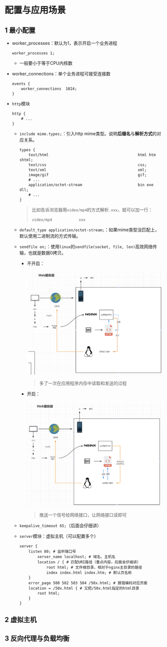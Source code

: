 # 配置与应用场景

## 1 最小配置

- worker_processes：默认为1，表示开启一个业务进程

  ```nginx
  worker_processes 1;
  ```

  - 一般要小于等于CPU内核数

- worker_connections：单个业务进程可接受连接数

  ```nginx
  events {
      worker_connections  1024;
  }
  ```

- `http`模块

  ```nginx
  http {
      # ...
  }
  ```

  - `include mime.types;`：引入http mime类型。说明**后缀名**与**解析方式**的对应关系。

    ```nginx
    types {
        text/html                                        html htm shtml;
        text/css                                         css;
        text/xml                                         xml;
        image/gif                                        gif;
        # ...
        application/octet-stream                         bin exe dll;
    	# ...
    }
    ```

    > 比如告诉浏览器用`video/mp4`的方式解析`.xxx`，就可以加一行：
    >
    > ```nginx
    > video/mp4            xxx
    > ```

  - `default_type application/octet-stream;`：如果mime类型没匹配上，默认使用二进制流的方式传输。

  - `sendfile on;`：使用`linux`的`sendfile(socket, file, len)`高效网络传输，也就是数据0拷贝。

    - 不开启：

      <img src="README.assets/image-20220922204421805.png" alt="image-20220922204421805" style="zoom:67%;" />

      > 多了一次在应用程序内存中读取和发送的过程

    - 开启：

      <img src="README.assets/image-20220922204507224.png" alt="image-20220922204507224" style="zoom:67%;" />

      > 推送一个信号给网络接口，让网络接口读即可

  - `keepalive_timeout 65;`（后面会仔细讲）

  - `server`模块：虚拟主机（可以配置多个）

    ```nginx
    server {
        listen 80; # 监听端口号
            server_name localhost; # 域名、主机名
            location / { # 匹配URI路径（重点内容，后面会仔细讲）
                root html; # 文件根目录，相对于nginx主目录的路径
                index index.html index.htm; # 默认页名称
        }
        error_page 500 502 503 504 /50x.html; # 报错编码对应页面
        location = /50x.html { # 又把/50x.html指定的html目录 
            root html;
        }
    }
    ```

    

    



## 2 虚拟主机



## 3 反向代理与负载均衡
